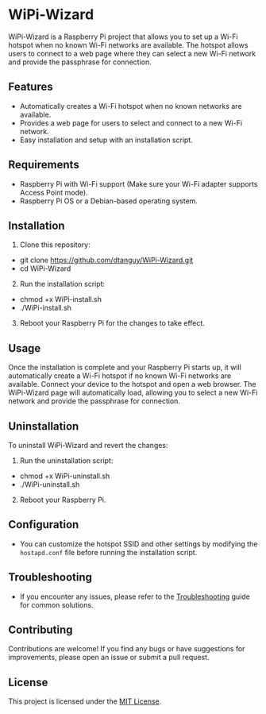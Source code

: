 # WiPi-Wizard

WiPi-Wizard is a Raspberry Pi project that allows you to set up a Wi-Fi hotspot when no known Wi-Fi networks are available. The hotspot allows users to connect to a web page where they can select a new Wi-Fi network and provide the passphrase for connection.

## Features

- Automatically creates a Wi-Fi hotspot when no known networks are available.
- Provides a web page for users to select and connect to a new Wi-Fi network.
- Easy installation and setup with an installation script.

## Requirements

- Raspberry Pi with Wi-Fi support (Make sure your Wi-Fi adapter supports Access Point mode).
- Raspberry Pi OS or a Debian-based operating system.

## Installation

1. Clone this repository:

- git clone https://github.com/dtanguy/WiPi-Wizard.git
- cd WiPi-Wizard

2. Run the installation script:

- chmod +x WiPi-install.sh
- ./WiPi-install.sh


3. Reboot your Raspberry Pi for the changes to take effect.

## Usage

Once the installation is complete and your Raspberry Pi starts up, it will automatically create a Wi-Fi hotspot if no known Wi-Fi networks are available. Connect your device to the hotspot and open a web browser. The WiPi-Wizard page will automatically load, allowing you to select a new Wi-Fi network and provide the passphrase for connection.

## Uninstallation

To uninstall WiPi-Wizard and revert the changes:

1. Run the uninstallation script:

- chmod +x WiPi-uninstall.sh
- ./WiPi-uninstall.sh

2. Reboot your Raspberry Pi.

## Configuration

- You can customize the hotspot SSID and other settings by modifying the `hostapd.conf` file before running the installation script.

## Troubleshooting

- If you encounter any issues, please refer to the [Troubleshooting](TROUBLESHOOTING.md) guide for common solutions.

## Contributing

Contributions are welcome! If you find any bugs or have suggestions for improvements, please open an issue or submit a pull request.

## License

This project is licensed under the [MIT License](LICENSE).

